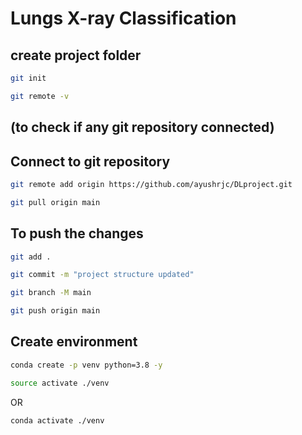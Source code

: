 # Lungs X-ray Classification

## create project folder

```bash
git init
```
```bash
git remote -v 
```
## (to check if any git repository connected)

## Connect to git repository
```bash
git remote add origin https://github.com/ayushrjc/DLproject.git
```
```bash
git pull origin main
```
## To push the changes
```bash
git add .
```
```bash
git commit -m "project structure updated"
```
```bash
git branch -M main
```
```bash
git push origin main
```

## Create environment

```bash
conda create -p venv python=3.8 -y
```
```bash
source activate ./venv
```
OR 
```bash
conda activate ./venv
```